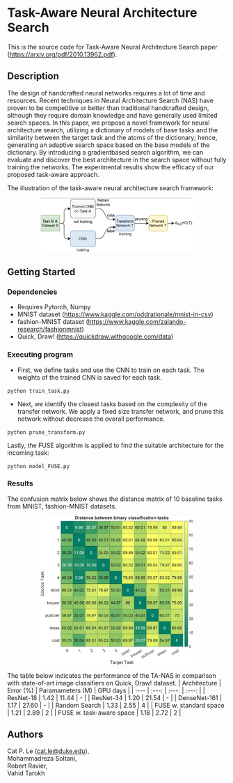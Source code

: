 # Task-Aware Neural Architecture Search
This is the source code for Task-Aware Neural Architecture Search paper (https://arxiv.org/pdf/2010.13962.pdf).

## Description

The design of handcrafted neural networks requires a lot of time and resources. Recent techniques in Neural Architecture Search (NAS) have proven to be competitive or better than traditional handcrafted design, although they require domain knowledge and have generally used limited search spaces. In this paper, we propose a novel framework for neural architecture search, utilizing a dictionary of models of base tasks and the similarity between the target task and the atoms of the dictionary; hence, generating an adaptive search space based on the base models of the dictionary. By introducing a gradientbased search algorithm, we can evaluate and discover the best architecture in the search space without fully training the networks. The experimental results show the efficacy of our proposed task-aware approach.

The illustration of the task-aware neural architecture search framework:
<p align="center">
  <img src="images/fig1.jpg" width="350" title="Illustration of the task-aware NAS">
</p>

## Getting Started

### Dependencies

* Requires Pytorch, Numpy
* MNIST dataset (https://www.kaggle.com/oddrationale/mnist-in-csv)
* fashion-MNIST dataset (https://www.kaggle.com/zalando-research/fashionmnist)
* Quick, Draw! (https://quickdraw.withgoogle.com/data)

### Executing program

* First, we define tasks and use the CNN to train on each task. The weights of the trained CNN is saved for each task.
```
python train_task.py
```
* Next, we identify the closest tasks based on the complexity of the transfer network. We apply a fixed size transfer network, and prune this network without decrease the overall performance.
```
python prune_transform.py
```
Lastly, the FUSE algorithm is applied to find the suitable architecture for the incoming task:
```
python model_FUSE.py
```

### Results
The confusion matrix below shows the distance matrix of 10 baseline tasks from MNIST, fashion-MNIST datasets.
<p align="center">
  <img src="images/fig2.jpg" width="350" title="Distance Matrix">
</p>

The table below indicates the performance of the TA-NAS in comparison with state-of-art image classifiers on Quick, Draw! dataset.
| Architecture | Error (%) | Paramameters (M) | GPU days |
| :---         |    :---:  |     :---:        |  :---:   |
| ResNet-18    | 1.42      |  11.44    | - |
| ResNet-34    | 1.20      |  21.54    | - |
| DenseNet-161 | 1.17      |  27.60    | - |
| Random Search               | 1.33      |  2.55    | 4 |
| FUSE w. standard space      | 1.21      |  2.89    | 2 |
| FUSE w. task-aware space    | 1.18      |  2.72    | 2 |


## Authors

Cat P. Le (cat.le@duke.edu), 
<br>Mohammadreza Soltani, 
<br>Robert Ravier, 
<br>Vahid Tarokh